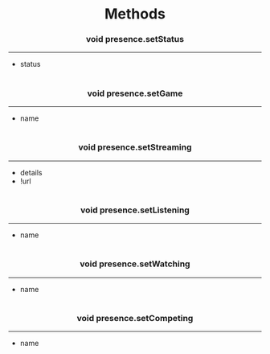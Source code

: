 <h1 align="center">Methods</h1>
<h3 align="center"> void presence.setStatus</h3>

---
* status

<h1></h1>
<h3 align="center"> void presence.setGame</h3>

---
* name

<h1></h1>
<h3 align="center"> void presence.setStreaming</h3>

---
* details
* !url

<h1></h1>
<h3 align="center"> void presence.setListening</h3>

---
* name

<h1></h1>
<h3 align="center"> void presence.setWatching</h3>

---
* name

<h1></h1>
<h3 align="center"> void presence.setCompeting</h3>

---
* name

<h1></h1>
